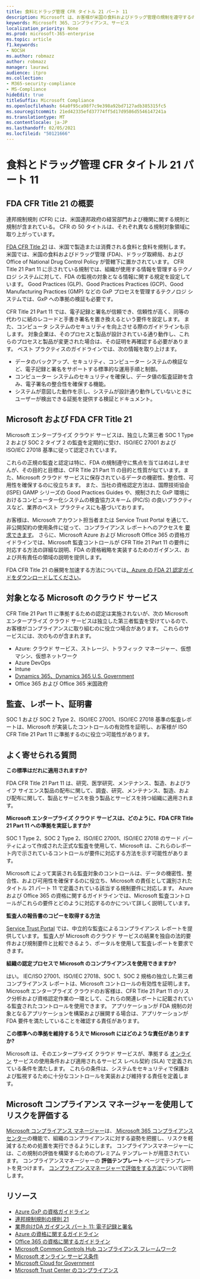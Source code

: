 ```yaml
---
title: 食料とドラッグ管理 CFR タイトル 21 パート 11
description: Microsoft は、お客様が米国の食料およびドラッグ管理の規制を遵守するのに役立ちます。
keywords: Microsoft 365、コンプライアンス、サービス
localization_priority: None
ms.prod: microsoft-365-enterprise
ms.topic: article
f1.keywords:
- NOCSH
ms.author: robmazz
author: robmazz
manager: laurawi
audience: itpro
ms.collection:
- M365-security-compliance
- MS-Compliance
hideEdit: true
titleSuffix: Microsoft Compliance
ms.openlocfilehash: 64a0f95ca98f7c9e398a92bd7127adb385315fc5
ms.sourcegitcommit: 21ed42335efd37774ff5d17d9586d5546147241a
ms.translationtype: MT
ms.contentlocale: ja-JP
ms.lasthandoff: 02/05/2021
ms.locfileid: "50121666"
---
```

# <a name="food-and-drug-administration-cfr-title-21-part-11"></a>食料とドラッグ管理 CFR タイトル 21 パート 11

## <a name="fda-cfr-title-21-overview"></a>FDA CFR Title 21 の概要

連邦規制規則 (CFR) には、米国連邦政府の経営部門および機関に関する規則と規制が含まれている。 CFR の 50 タイトルは、それぞれ異なる規制対象領域に取り上がっています。

[FDA CFR Title 21](https://aka.ms/FDA-CFR) は、米国で製造または消費される食料と食料を規制します。米国では、米国の食料およびドラッグ管理 (FDA)、ドラッグ取締局、および Office of National Drug Control Policy が管轄下に置かされています。 CFR Title 21 Part 11 に示されている規制では、組織が使用する情報を管理するテクノロジ システムに対して、FDA の監視の対象となる情報に関する規定を設定しています。 Good Practices (GLP)、Good Practices Practices (GCP)、Good Manufacturing Practices (GMP) などの GxP プロセスを管理するテクノロジ システムでは、GxP への準拠の検証も必要です。

CFR Title 21 Part 11 では、電子記録と署名が信頼でき、信頼性が高く、同等の代わりに紙のレコードと手書き署名を置き換えるという要件を設定します。 また、コンピュータ システムのセキュリティを向上させる際のガイドラインも示します。 対象企業は、そのプロセスと製品が設計されている通り動作し、これらのプロセスと製品が変更された場合は、その証明を再確認する必要があります。 ベスト プラクティスのガイドラインでは、次の情報を取り上けます。

- データのバックアップ、セキュリティ、コンピューター システムの検証など、電子記録と署名をサポートする標準的な運用手順と制御。
- コンピューター システムのセキュリティを確保し、データ値の監査証跡を含み、電子署名の整合性を確保する機能。
- システムが意図した動作を示し、システムが設計通り動作していないときにユーザーが検出できる証拠を提供する検証とドキュメント。

## <a name="microsoft-and-fda-cfr-title-21"></a>Microsoft および FDA CFR Title 21

Microsoft エンタープライズ クラウド サービスは、独立した第三者 SOC 1 Type 2 および SOC 2 タイプ 2 の監査を定期的に受け、ISO/IEC 27001 および ISO/IEC 27018 基準に従って認定されています。

これらの正規の監査と認定は特に、FDA の規制遵守に焦点を当てはめはしませんが、その目的と目標は、CFR Title 21 Part 11 の目的と性質が似ています。また、Microsoft クラウド サービスに保存されているデータの機密性、整合性、可用性を確保するのに役立ちます。 また、当社の資格認定方法は、国際技術協会 (ISPE) GAMP シリーズの Good Practices Guides や、規制された GxP 環境におけるコンピューター化システムの検査協力スキーム (PIC/S) の良いプラクティスなど、業界のベスト プラクティスにも基づいております。

お客様は、Microsoft アカウント担当者または Service Trust Portal を通じて、非公開契約の使用条件に従って、コンプライアンス レポートへのアクセスを [要求できます](https://aka.ms/stphelp)。 さらに、Microsoft Azure および Microsoft Office 365 の資格ガイドラインでは、Microsoft 監査コントロールが CFR Title 21 Part 11 の要件に対応する方法の詳細な説明、FDA の資格戦略を実装するためのガイダンス、および共有責任の領域の説明を提供します。

FDA CFR Title 21 の展開を加速する方法については[、Azure の FDA 21 認定ガイドをダウンロードしてください](https://go.microsoft.com/fwlink/p/?linkid=2086604)。

## <a name="microsoft-in-scope-cloud-services"></a>対象となる Microsoft のクラウド サービス

CFR Title 21 Part 11 に準拠するための認定は実施されないが、次の Microsoft エンタープライズ クラウド サービスは独立した第三者監査を受けているので、お客様がコンプライアンスに取り組むのに役立つ場合があります。 これらのサービスには、次のものが含まれます。

- Azure: クラウド サービス、ストレージ、トラフィック マネージャー、仮想マシン、仮想ネットワーク
- Azure DevOps
- Intune
- [Dynamics 365、Dynamics 365 U.S. Government](https://aka.ms/d365-compliance-list)
- Office 365 および Office 365 米国政府

## <a name="audits-reports-and-certificates"></a>監査、レポート、証明書

SOC 1 および SOC 2 Type 2、ISO/IEC 27001、ISO/IEC 27018 基準の監査レポートは、Microsoft が実装したコントロールの有効性を証明し、お客様が ISO CFR Title 21 Part 11 に準拠するのに役立つ可能性があります。

## <a name="frequently-asked-questions"></a>よく寄せられる質問

**この標準はだれに適用されますか?**

FDA CFR Title 21 Part 11 は、研究、医学研究、メンテナンス、製造、およびライフ サイエンス製品の配布に関して、調査、研究、メンテナンス、製造、および配布に関して、製品とサービスを扱う製品とサービスを持つ組織に適用されます。

**Microsoft エンタープライズ クラウド サービスは、どのように、FDA CFR Title 21 Part 11 への準拠を実証しますか?**

SOC 1 Type 2、SOC 2 Type 2、ISO/IEC 27001、ISO/IEC 27018 のサード パーティによって作成された正式な監査を使用して、Microsoft は、これらのレポート内で示されているコントロールが要件に対応する方法を示す可能性があります。

Microsoft によって実装される監査対象のコントロールは、データの機密性、整合性、および可用性を確保するのに役立ち、Microsoft の責任として識別されたタイトル 21 パート 11 で定義されている該当する規制要件に対応します。 Azure および Office 365 の資格に関するガイドラインでは、Microsoft 監査コントロールがこれらの要件とどのように対応するのかについて詳しく説明しています。

**監査人の報告書のコピーを取得する方法**

[Service Trust Portal](https://aka.ms/stphelp) では、中立的な監査によるコンプライアンス レポートを提供しています。 監査人が Microsoft のクラウド サービスの結果を独自の法的要件および規制要件と比較できるよう、ポータルを使用して監査レポートを要求できます。

**組織の認定プロセスで Microsoft のコンプライアンスを使用できますか?**

はい。 IEC/ISO 27001、ISO/IEC 27018、SOC 1、SOC 2 規格の独立した第三者コンプライアンス レポートは、Microsoft コントロールの有効性を証明します。 Microsoft エンタープライズ クラウドのお客様は、CFR Title 21 Part 11 のリスク分析および資格認定作業の一環として、これらの関連レポートに記載されている監査されたコントロールを使用できます。 アプリケーションが FDA 規制の対象となるアプリケーションを構築および展開する場合は、アプリケーションが FDA 要件を満たしていることを確認する責任があります。

**この標準への準拠を維持するうえで Microsoft にはどのような責任がありますか?**

Microsoft は、そのエンタープライズ クラウド サービスが、準拠する [オンライン](https://www.microsoftvolumelicensing.com/DocumentSearch.aspx?Mode=3&DocumentTypeId=31) サービスの使用条件および適用されるサービス レベル契約 (SLA) で定義されている条件を満たします。 これらの条件は、システムをセキュリティで保護および監視するために十分なコントロールを実装および維持する責任を定義します。

## <a name="use-microsoft-compliance-manager-to-assess-your-risk"></a>Microsoft コンプライアンス マネージャーを使用してリスクを評価する

[Microsoft コンプライアンス マネージャー](/microsoft-365/compliance/compliance-manager)は、[ Microsoft 365 コンプライアンス センター](/microsoft-365/compliance/microsoft-365-compliance-center)の機能で、組織のコンプライアンスに対する姿勢を把握し、リスクを軽減するための処置を実行できるようにします。 コンプライアンスマネージャーには、この規制の評価を構築するためのプレミアム テンプレートが用意されています。 コンプライアンスマネージャーの **評価テンプレート** ページでテンプレートを見つけます。 [コンプライアンスマネージャーで評価をする方法](/microsoft-365/compliance/compliance-manager-assessments)について説明します。

## <a name="resources"></a>リソース

- [Azure GxP の資格ガイドライン](https://aka.ms/gxpcompliance)
- [連邦規制規則の規則 21](https://aka.ms/FDA-CFR)
- [業界向けDA ガイダンス パート 11: 電子記録と署名](https://www.fda.gov/RegulatoryInformation/Guidances/ucm125067.htm)
- [Azure の資格に関するガイドライン](https://aka.ms/azurefda21cfrpart11qualguide)
- [Office 365 の資格に関するガイドライン](https://aka.ms/o365-qualification-guideline)
- [Microsoft Common Controls Hub コンプライアンス フレームワーク](https://www.microsoft.com/trust-center/compliance/compliance-overview)
- [Microsoft オンライン サービス条件](https://aka.ms/Online-Services-Terms)
- [Microsoft Cloud for Government](https://aka.ms/govt-cloud)
- [Microsoft Trust Center のコンプライアンス](https://www.microsoft.com/trust-center/compliance/compliance-overview)
